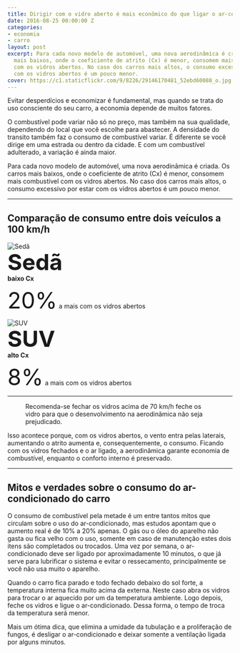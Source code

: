 ```yaml
---
title: Dirigir com o vidro aberto é mais econômico do que ligar o ar-condicionado?
date: 2016-08-25 00:00:00 Z
categories:
- economia
- carro
layout: post
excerpt: Para cada novo modelo de automóvel, uma nova aerodinâmica é criada. Os carros
  mais baixos, onde o coeficiente de atrito (Cx) é menor, consomem mais combustível
  com os vidros abertos. No caso dos carros mais altos, o consumo excessivo por estar
  com os vidros abertos é um pouco menor.
cover: https://c1.staticflickr.com/9/8226/29146170481_52ebd60088_o.jpg
---
```


Evitar desperdícios e economizar é fundamental, mas quando se trata do uso consciente do seu carro, a economia depende de muitos fatores.

O combustível pode variar não só no preço, mas também na sua qualidade, dependendo do local que você escolhe para abastecer. A densidade do transito também faz o consumo de combustível variar. É diferente se você dirige em uma estrada ou dentro da cidade. E com um combustível adulterado, a variação é ainda maior.

Para cada novo modelo de automóvel, uma nova aerodinâmica é criada. Os carros mais baixos, onde o coeficiente de atrito (Cx) é menor, consomem mais combustível com os vidros abertos. No caso dos carros mais altos, o consumo excessivo por estar com os vidros abertos é um pouco menor.

---

## Comparação de consumo entre dois veículos a 100 km/h

<div class="grid _center _nowrap pull">
    <div class="cell _shrink">
        <img src="https://c1.staticflickr.com/9/8354/29146170571_5831558128_n.jpg" alt="Sedã">
    </div>
    <div class="cell">
        <div class="cell _shrink" style="font-weight:bold;line-height:55px;font-size:50px;">Sedã</div>
        <strong>baixo Cx</strong>
        <p><span class="left" style="line-height:55px;font-size:50px;">20%</span> a mais com os vidros abertos</p>
    </div>
    <div class="cell _shrink">
        <img src="https://c1.staticflickr.com/9/8498/28603827713_1547d214b7_n.jpg" alt="SUV">
    </div>
    <div class="cell">
        <div class="cell _shrink" style="font-weight:bold;line-height:55px;font-size:50px;">SUV</div>
        <strong>alto Cx</strong>
        <p><span class="left" style="line-height:55px;font-size:50px;">8%</span> a mais com os vidros abertos</p>
    </div>
</div>

---

<div class="grid _center inner">
    <figure class="cell">
        <img src="https://c1.staticflickr.com/9/8396/28603827673_287cd3a785_o.png" alt="">
        <figcaption>Recomenda-se fechar os vidros acima de 70 km/h feche os vidro para que o desenvolvimento na aerodinâmica não seja prejudicado.</figcaption>
    </figure>
    <p class="cell">Isso acontece porque, com os vidros abertos, o vento entra pelas laterais, aumentando o atrito aumenta e, consequentemente, o consumo. Ficando com os vidros fechados e o ar ligado, a aerodinâmica garante economia de combustível, enquanto o conforto interno é preservado.</p>
</div>

---

## Mitos e verdades sobre o consumo do ar-condicionado do carro

O consumo de combustível pela metade é um entre tantos mitos que circulam sobre o uso do ar-condicionado, mas estudos apontam que o aumento real é de 10% a 20% apenas. O gás ou o óleo do aparelho não gasta ou fica velho com o uso, somente em caso de manutenção estes dois itens são completados ou trocados. Uma vez por semana, o ar-condicionado deve ser ligado por aproximadamente 10 minutos, o que já serve para lubrificar o sistema e evitar o ressecamento, principalmente se você não usa muito o aparelho.

Quando o carro fica parado e todo fechado debaixo do sol forte, a temperatura interna fica muito acima da externa. Neste caso abra os vidros para trocar o ar aquecido por um da temperatura ambiente. Logo depois, feche os vidros e ligue o ar-condicionado. Dessa forma, o tempo de troca da temperatura será menor.

Mais um ótima dica, que elimina a umidade da tubulação e a proliferação de fungos, é desligar o ar-condicionado e deixar somente a ventilação ligada por alguns minutos.